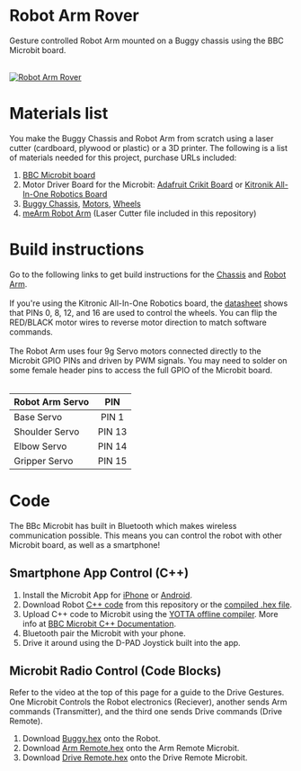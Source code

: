 # Robot Arm Rover
Gesture controlled Robot Arm mounted on a Buggy chassis using the BBC Microbit board.
<br><br>

[![Robot Arm Rover]()](https://www.youtube.com/watch?v=7o0pC0yS0pI)

# Materials list
You make the Buggy Chassis and Robot Arm from scratch using a laser cutter (cardboard, plywood or plastic) or a 3D printer. The following is a list of materials needed for this project, purchase URLs included:

1. [BBC Microbit board](https://microbit.org/resellers/)
2. Motor Driver Board for the Microbit: [Adafruit Crikit Board](https://www.adafruit.com/product/3928) or [Kitronik All-In-One Robotics Board](https://www.kitronik.co.uk/5641-all-in-one-robotics-board-for-bbc-microbit.html)
3. [Buggy Chassis](https://www.sparkfun.com/products/13301), [Motors](https://www.sparkfun.com/products/13302), [Wheels](https://www.sparkfun.com/products/13259)
4. [meArm Robot Arm](https://bit.ly/2DA4IzO) (Laser Cutter file included in this repository)


# Build instructions
Go to the following links to get build instructions for the [Chassis](https://learn.sparkfun.com/tutorials/microbot-kit-experiment-guide/assembling-your-robot) and [Robot Arm](https://learn.mime.co.uk/assets/docs/control-your-mearm-from-arduino/MeArm_v1.0_Manual_for_Arduino_v1.0.pdf). 
<br>
<br>
If you're using the Kitronic All-In-One Robotics board, the [datasheet](https://www.kitronik.co.uk/pdf/5641-microbit-robotics-board-datasheet.pdf) shows that PINs 0, 8, 12, and 16 are used to control the wheels. You can flip the RED/BLACK motor wires to reverse motor direction to match software commands.
<br>
<br>
The Robot Arm uses four 9g Servo motors connected directly to the Microbit GPIO PINs and driven by PWM signals. You may need to solder on some female header pins to access the full GPIO of the Microbit board.
<br>
<br>


| Robot Arm Servo | PIN    |
| ------------- |:-------------:|
| Base Servo      | PIN 1  |
| Shoulder Servo  | PIN 13 |
| Elbow Servo     | PIN 14 |
| Gripper Servo   | PIN 15 |

# Code
The BBc Microbit has built in Bluetooth which makes wireless communication possible. This means you can control the robot with other Microbit board, as well as a smartphone!

## Smartphone App Control (C++)
1. Install the Microbit App for [iPhone](https://itunes.apple.com/us/app/micro-bit/id1092687276?mt=8) or [Android](https://play.google.com/store/apps/details?id=com.samsung.microbit).
2. Download Robot [C++ code](https://github.com/AMoazeni/Robot-Arm-Rover/blob/master/C%2B%2B%20Code/Robot%20Arm%20Rover.cpp) from this repository or the [compiled .hex file](https://github.com/AMoazeni/Robot-Arm-Rover/blob/master/C%2B%2B%20Code/Robot%20Arm%20Rover.hex).
3. Upload C++ code to Microbit using the [YOTTA offline compiler](https://lancaster-university.github.io/microbit-docs/offline-toolchains/). More info at [BBC Microbit C++ Documentation](https://lancaster-university.github.io/microbit-docs/ble/profile/).
4. Bluetooth pair the Microbit with your phone.
5. Drive it around using the D-PAD Joystick built into the app.

## Microbit Radio Control (Code Blocks)
Refer to the video at the top of this page for a guide to the Drive Gestures. One Microbit Controls the Robot electronics (Reciever), another sends Arm commands (Transmitter), and the third one sends Drive commands (Drive Remote).

1. Download [Buggy.hex](https://github.com/AMoazeni/Robot-Arm-Rover/blob/master/Javascripts%20Code%20Blocks/Robot.hex) onto the Robot.
2. Download [Arm Remote.hex](https://github.com/AMoazeni/Robot-Arm-Rover/blob/master/Javascripts%20Code%20Blocks/Arm%20Remote.hex) onto the Arm Remote Microbit.
3. Download [Drive Remote.hex](https://github.com/AMoazeni/Robot-Arm-Rover/blob/master/Javascripts%20Code%20Blocks/Drive%20Remote.hex) onto the Drive Remote Microbit.


